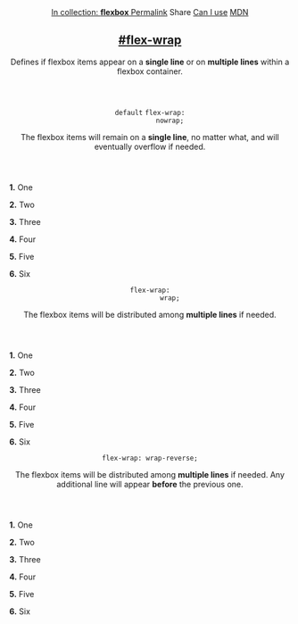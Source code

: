 <section id="flex-wrap" class="property">
  <header class="property__header">
    <nav class="property__links">
      <a class="property__collection" href="/flexbox/">
        In collection: <strong>flexbox</strong>
      </a>
      <a class="property__links-direct" href="/property/flex-wrap/" data-property-name="flex-wrap"
        data-tooltip="Single page for this property">Permalink</a>
      <a class="property__share" data-tooltip="Share on Twitter or Facebook" data-property-name="flex-wrap">Share</a>
      <a target="_blank" href="http://caniuse.com/#feat=flexbox" data-tooltip="See on Can I use..." rel="external">Can I
        use</a>
      <a target="_blank" href="https://developer.mozilla.org/en/docs/Web/CSS/flex-wrap"
        data-tooltip="See on Mozilla Developer Network" rel="external">MDN</a>
    </nav>
    <h2 class="property__name">
      <a href="#flex-wrap"><span>#</span>flex-wrap</a>
    </h2>
    <div class="property__description">
      <p>Defines if flexbox items appear on a <strong>single line</strong> or on <strong>multiple lines</strong> within
        a flexbox container.</p>
    </div>
  </header>
  <section class="example">
    <header class="example__header">
      <p class="example__name">
        <code class="example--default" data-tooltip="This is the property's default value">default</code>
        <code class="example--value" data-tooltip="Click to copy" data-clipboard-text="flex-wrap: nowrap;">flex-wrap:
          nowrap;</code>
      </p>
      <div class="example__description">
        <p>The flexbox items will remain on a <strong>single line</strong>, no matter what, and will eventually overflow
          if needed.</p>
      </div>
    </header>
    <aside class="example__preview">
      <div class="example__browser"><i></i><i></i><i></i></div>
      <div class="example__output">
        <div class="example__output-div flex-wrap " id="flex-wrap-nowrap">
          <p class="block block--alpha"><strong>1.</strong> One</p>
          <p class="block block--beta"><strong>2.</strong> Two</p>
          <p class="block block--pink"><strong>3.</strong> Three</p>
          <p class="block block--yellow"><strong>4.</strong> Four</p>
          <p class="block block--orange"><strong>5.</strong> Five</p>
          <p class="block block--purple"><strong>6.</strong> Six</p>
        </div>
      </div>
    </aside>
  </section>
  <section class="example">
    <header class="example__header">
      <p class="example__name">
        <code class="example--value" data-tooltip="Click to copy" data-clipboard-text="flex-wrap: wrap;">flex-wrap:
          wrap;</code>
      </p>
      <div class="example__description">
        <p>The flexbox items will be distributed among <strong>multiple lines</strong> if needed.</p>
      </div>
    </header>
    <aside class="example__preview">
      <div class="example__browser"><i></i><i></i><i></i></div>
      <div class="example__output">
        <div class="example__output-div flex-wrap " id="flex-wrap-wrap">
          <p class="block block--alpha"><strong>1.</strong> One</p>
          <p class="block block--beta"><strong>2.</strong> Two</p>
          <p class="block block--pink"><strong>3.</strong> Three</p>
          <p class="block block--yellow"><strong>4.</strong> Four</p>
          <p class="block block--orange"><strong>5.</strong> Five</p>
          <p class="block block--purple"><strong>6.</strong> Six</p>
        </div>
      </div>
    </aside>
  </section>
  <section class="example">
    <header class="example__header">
      <p class="example__name">
        <code class="example--value" data-tooltip="Click to copy"
          data-clipboard-text="flex-wrap: wrap-reverse;">flex-wrap: wrap-reverse;</code>
      </p>
      <div class="example__description">
        <p>The flexbox items will be distributed among <strong>multiple lines</strong> if needed. Any additional line
          will appear <strong>before</strong> the previous one.</p>
      </div>
    </header>
    <aside class="example__preview">
      <div class="example__browser"><i></i><i></i><i></i></div>
      <div class="example__output">
        <div class="example__output-div flex-wrap " id="flex-wrap-wrap-reverse">
          <p class="block block--alpha"><strong>1.</strong> One</p>
          <p class="block block--beta"><strong>2.</strong> Two</p>
          <p class="block block--pink"><strong>3.</strong> Three</p>
          <p class="block block--yellow"><strong>4.</strong> Four</p>
          <p class="block block--orange"><strong>5.</strong> Five</p>
          <p class="block block--purple"><strong>6.</strong> Six</p>
        </div>
      </div>
    </aside>
  </section>
</section>